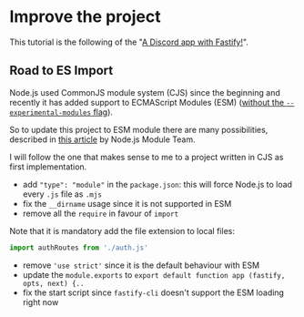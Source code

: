 # Improve the project

This tutorial is the following of the "[A Discord app with Fastify!](https://dev.to/eomm/a-discord-app-with-fastify-3h8c)".

## Road to ES Import

Node.js used CommonJS module system (CJS) since the beginning and recently it has added support to ECMAScript Modules (ESM)
([without the `--experimental-modules` flag](https://github.com/nodejs/node/blob/master/doc/changelogs/CHANGELOG_V12.md#ecmascript-modules-----experimental-modules-flag-removal)).

So to update this project to ESM module there are many possibilities, described in [this article](https://medium.com/@nodejs/announcing-core-node-js-support-for-ecmascript-modules-c5d6dc29b663) by Node.js Module Team.

I will follow the one that makes sense to me to a project written in CJS as first implementation.

- add `"type": "module"` in the `package.json`: this will force Node.js to load every `.js` file as `.mjs`
- fix the `__dirname` usage since it is not supported in ESM
- remove all the `require` in favour of `import`

Note that it is mandatory add the file extension to local files:

```js
import authRoutes from './auth.js'
```

- remove `'use strict'` since it is the default behaviour with ESM
- update the `module.exports` to `export default function app (fastify, opts, next) {..`
- fix the start script since `fastify-cli` doesn't support the ESM loading right now
